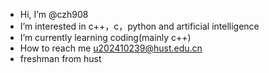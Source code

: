 -  Hi, I’m @czh908
-  I’m interested in c++，c，python and artificial intelligence
-  I’m currently learning coding(mainly c++)
-  How to reach me u202410239@hust.edu.cn
-  freshman from hust 


<!---
czh908/czh908 is a ✨ special ✨ repository because its `README.md` (this file) appears on your GitHub profile.
You can click the Preview link to take a look at your changes.
--->
